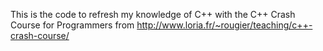 This is the code to refresh my knowledge of C++ with the C++ Crash Course for
Programmers from http://www.loria.fr/~rougier/teaching/c++-crash-course/

